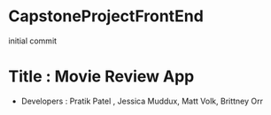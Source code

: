 # CapstoneProjectFrontEnd

initial commit

# Title : Movie Review App

* Developers : Pratik Patel , Jessica Muddux, Matt Volk, Brittney Orr
